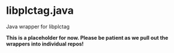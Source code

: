# libplctag.java
Java wrapper for libplctag

**This is a placeholder for now.  Please be patient as we pull out the wrappers into individual repos!**
